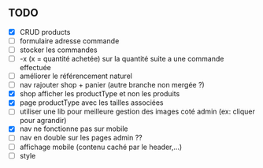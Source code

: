 ## TODO

- [x] CRUD products
- [ ] formulaire adresse commande
- [ ] stocker les commandes
- [ ] -x (x = quantité achetée) sur la quantité suite a une commande effectuée
- [ ] améliorer le référencement naturel
- [ ] nav rajouter shop + panier (autre branche non mergée ?)
- [x] shop afficher les productType et non les produits
- [x] page productType avec les tailles associées
- [ ] utiliser une lib pour meilleure gestion des images coté admin (ex: cliquer pour agrandir)
- [x] nav ne fonctionne pas sur mobile
- [ ] nav en double sur les pages admin ??
- [ ] affichage mobile (contenu caché par le header,...)
- [ ] style

